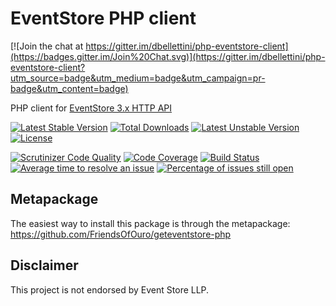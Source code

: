 EventStore PHP client
=====================

[![Join the chat at https://gitter.im/dbellettini/php-eventstore-client](https://badges.gitter.im/Join%20Chat.svg)](https://gitter.im/dbellettini/php-eventstore-client?utm_source=badge&utm_medium=badge&utm_campaign=pr-badge&utm_content=badge)

PHP client for [EventStore 3.x HTTP API](http://docs.geteventstore.com/http-api/latest)

[![Latest Stable Version](https://poser.pugx.org/friendsofouro/geteventstore-core/v/stable.svg)](https://packagist.org/packages/friendsofouro/geteventstore-core) [![Total Downloads](https://poser.pugx.org/friendsofouro/geteventstore-core/downloads.svg)](https://packagist.org/packages/friendsofouro/geteventstore-core) [![Latest Unstable Version](https://poser.pugx.org/friendsofouro/geteventstore-core/v/unstable.svg)](https://packagist.org/packages/friendsofouro/geteventstore-core) [![License](https://poser.pugx.org/friendsofouro/geteventstore-core/license.svg)](https://packagist.org/packages/friendsofouro/geteventstore-core)

[![Scrutinizer Code Quality](https://scrutinizer-ci.com/g/FriendsOfOuro/geteventstore-php-core/badges/quality-score.png?b=master)](https://scrutinizer-ci.com/g/FriendsOfOuro/geteventstore-php-core/?branch=master)
[![Code Coverage](https://scrutinizer-ci.com/g/FriendsOfOuro/geteventstore-php-core/badges/coverage.png?b=master)](https://scrutinizer-ci.com/g/FriendsOfOuro/geteventstore-php-core/?branch=master)
[![Build Status](https://travis-ci.org/FriendsOfOuro/geteventstore-php-core.svg?branch=master)](https://travis-ci.org/FriendsOfOuro/geteventstore-php-core)
[![Average time to resolve an issue](http://isitmaintained.com/badge/resolution/FriendsOfOuro/geteventstore-php-core.svg)](http://isitmaintained.com/project/FriendsOfOuro/geteventstore-php-core "Average time to resolve an issue")
[![Percentage of issues still open](http://isitmaintained.com/badge/open/FriendsOfOuro/geteventstore-php-core.svg)](http://isitmaintained.com/project/FriendsOfOuro/geteventstore-php-core "Percentage of issues still open")

Metapackage
-----------
The easiest way to install this package is through the metapackage:
https://github.com/FriendsOfOuro/geteventstore-php

Disclaimer
----------

This project is not endorsed by Event Store LLP.
